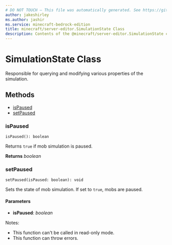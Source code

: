 ```yaml
---
# DO NOT TOUCH — This file was automatically generated. See https://github.com/mojang/minecraftapidocsgenerator to modify descriptions, examples, etc.
author: jakeshirley
ms.author: jashir
ms.service: minecraft-bedrock-edition
title: minecraft/server-editor.SimulationState Class
description: Contents of the @minecraft/server-editor.SimulationState class.
---
```

# SimulationState Class

Responsible for querying and modifying various properties of the simulation.

## Methods
- [isPaused](#ispaused)
- [setPaused](#setpaused)

### **isPaused**
`
isPaused(): boolean
`

Returns `true` if mob simulation is paused.

**Returns** *boolean*

### **setPaused**
`
setPaused(isPaused: boolean): void
`

Sets the state of mob simulation.  If set to `true`, mobs are paused.

#### **Parameters**
- **isPaused**: *boolean*
  
Notes:
- This function can't be called in read-only mode.
- This function can throw errors.
